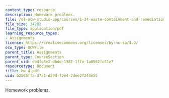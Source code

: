 ```yaml
---
content_type: resource
description: Homework problems.
file: /ol-ocw-studio-app/courses/1-34-waste-containment-and-remediation-technology-spring-2004/b2565ffa37a1d29df2e42dee2f244e55_hw_4.pdf
file_size: 34282
file_type: application/pdf
learning_resource_types:
- Assignments
license: https://creativecommons.org/licenses/by-nc-sa/4.0/
ocw_type: OCWFile
parent_title: Assignments
parent_type: CourseSection
parent_uid: db4fc3e2-dbdd-1387-1ffe-1a0562fc31e7
resourcetype: Document
title: hw_4.pdf
uid: b2565ffa-37a1-d29d-f2e4-2dee2f244e55
---
```

Homework problems.